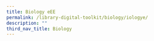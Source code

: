 ```yaml
---
title: Biology eEE
permalink: /library-digital-toolkit/biology/iologye/
description: ""
third_nav_title: Biology
---
```

